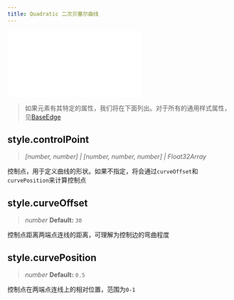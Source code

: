 ```yaml
---
title: Quadratic 二次贝塞尔曲线
---
```


<embed src="@/common/api/elements/edges/quadratic.md"></embed>

> 如果元素有其特定的属性，我们将在下面列出。对于所有的通用样式属性，见[BaseEdge](./BaseEdge.zh.md)

## style.controlPoint

> _[number, number] \| [number, number, number] \| Float32Array_

控制点，用于定义曲线的形状。如果不指定，将会通过`curveOffset`和`curvePosition`来计算控制点

## style.curveOffset

> _number_ **Default:** `30`

控制点距离两端点连线的距离，可理解为控制边的弯曲程度

## style.curvePosition

> _number_ **Default:** `0.5`

控制点在两端点连线上的相对位置，范围为`0-1`
